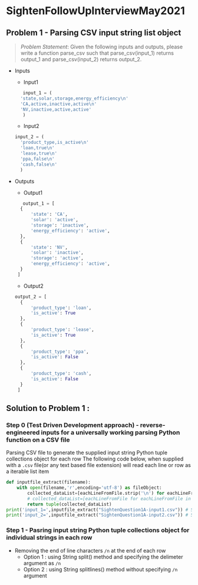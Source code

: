 

# SightenFollowUpInterviewMay2021

## Problem 1 - Parsing CSV input string list object 

> *Problem Statement*: 
> Given the following inputs and outputs, please write a function parse_csv such that parse_csv(input_1) returns output_1 and parse_csv(input_2) returns output_2.

* Inputs
  * Input1
  
  ```python
     input_1 = (
    'state,solar,storage,energy_efficiency\n'
    'CA,active,inactive,active\n'
    'NV,inactive,active,active'
     )
  ```


  * Input2
  
  ```python
  input_2 = (
    'product_type,is_active\n'
    'loan,true\n'
    'lease,true\n'
    'ppa,false\n'
    'cash,false\n'
    )
  ```


* Outputs
  * Output1
  
  ```python
     output_1 = [
    {
        'state': 'CA',
        'solar': 'active',
        'storage': 'inactive',
        'energy_efficiency': 'active',
    },
    {
        'state': 'NV',
        'solar': 'inactive',
        'storage': 'active',
        'energy_efficiency': 'active',
    }
   ]

  ```


  * Output2
  
  ```python
  output_2 = [
    {
        'product_type': 'loan',
        'is_active': True
    },
    {
        'product_type': 'lease',
        'is_active': True
    },
    {
        'product_type': 'ppa',
        'is_active': False
    },
    {
        'product_type': 'cash',
        'is_active': False
    }
   ]
  ```

## Solution to Problem 1 :  

### Step 0 (Test Driven Development approach) - reverse-engineered inputs for a universally working parsing Python function on a CSV file
Parsing CSV file to generate the supplied input string Python tuple collections object for each row
The following code below, when supplied with a `.csv` file(or any text based file extension) will read each line or row  as a iterable list item

```python
def inputfile_extract(filename):
    with open(filename,'r',encoding='utf-8') as fileObject:
        collected_dataList=[eachLineFromFile.strip('\n') for eachLineFromFile in fileObject ] // the .strip('\n') removes the end of line character after each row 
        # collected_dataList=[eachLineFromFile for eachLineFromFile in fileObject ] // this line of code reproduces given input lists with end of line \n
        return tuple(collected_dataList)
print('input_1=',inputfile_extract("SightenQuestion1A-input1.csv")) # SightenQuestion1A-input1.csv can be downloaded from repository
print('input_2=',inputfile_extract("SightenQuestion1A-input2.csv")) # SightenQuestion1A-input2.csv can be downloaded from repository
```
### Step 1 - Pasring input string Python tuple collections object for individual strings in each row 

* Removing the end of line characters `/n` at the end of each row
  * Option 1 : using String split(<delimeter>) method and specifying the delimeter argument as  `/n` 
  * Option 2 : using String splitlines() method without specifying  `/n`  argument


